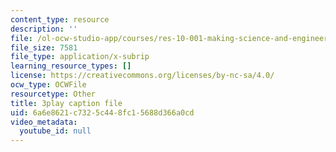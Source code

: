 ```yaml
---
content_type: resource
description: ''
file: /ol-ocw-studio-app/courses/res-10-001-making-science-and-engineering-pictures-a-practical-guide-to-presenting-your-work-spring-2016/6a6e8621c7325c448fc15688d366a0cd_YPZ-Cizsh2I.vtt
file_size: 7581
file_type: application/x-subrip
learning_resource_types: []
license: https://creativecommons.org/licenses/by-nc-sa/4.0/
ocw_type: OCWFile
resourcetype: Other
title: 3play caption file
uid: 6a6e8621-c732-5c44-8fc1-5688d366a0cd
video_metadata:
  youtube_id: null
---
```


